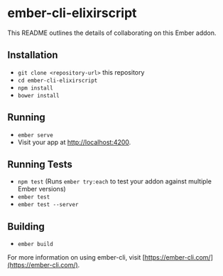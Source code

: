 # ember-cli-elixirscript

This README outlines the details of collaborating on this Ember addon.

## Installation

* `git clone <repository-url>` this repository
* `cd ember-cli-elixirscript`
* `npm install`
* `bower install`

## Running

* `ember serve`
* Visit your app at [http://localhost:4200](http://localhost:4200).

## Running Tests

* `npm test` (Runs `ember try:each` to test your addon against multiple Ember versions)
* `ember test`
* `ember test --server`

## Building

* `ember build`

For more information on using ember-cli, visit [https://ember-cli.com/](https://ember-cli.com/).
